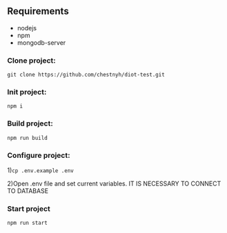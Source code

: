 ## Requirements
* nodejs
* npm
* mongodb-server

### Clone project:
``git clone https://github.com/chestnyh/diot-test.git``

### Init project:
``npm i``

### Build project:
``npm run build``

### Configure project:
1)``cp .env.example .env``

2)Open .env file and set current variables. IT IS NECESSARY TO CONNECT TO DATABASE

### Start project
``npm run start``